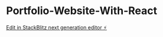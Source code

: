 # Portfolio-Website-With-React

[Edit in StackBlitz next generation editor ⚡️](https://stackblitz.com/~/github.com/jperez62176/Portfolio-Website-With-React)